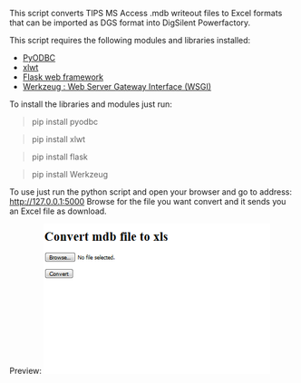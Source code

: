This script converts TIPS MS Access .mdb writeout files to Excel formats that can be imported as DGS format into DigSilent Powerfactory.

This script requires the following modules and libraries installed:
 * [PyODBC](https://mkleehammer.github.io/pyodbc/) 
 * [xlwt](https://pypi.python.org/pypi/xlwt)
 * [Flask web framework](http://flask.pocoo.org/)
 * [Werkzeug : Web Server Gateway Interface (WSGI)](http://werkzeug.pocoo.org/)

To install the libraries and modules just run:
  > pip install pyodbc
  
  > pip install xlwt
  
  > pip install flask
  
  > pip install Werkzeug



 
To use just run the python script and open your browser and go to address: http://127.0.0.1:5000
Browse for the file you want convert and it sends you an Excel file as download.

 
Preview:
![](mdb2xls.PNG?raw=true)
 
